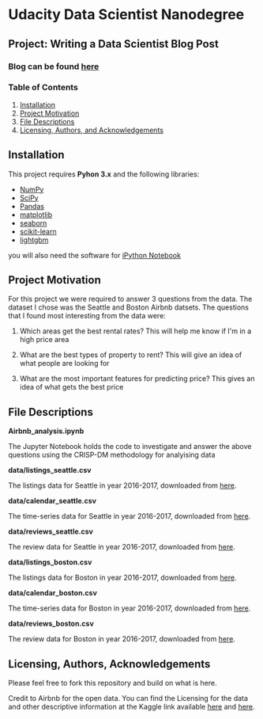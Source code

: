 
# Udacity Data Scientist Nanodegree 
## Project: Writing a Data Scientist Blog Post

### Blog can be found [here](https://medium.com/@espring88/best-bang-for-buck-on-your-airbnb-property-18cb92a2159b) 

### Table of Contents

1. [Installation](#installation)
2. [Project Motivation](#motivation)
3. [File Descriptions](#files)
5. [Licensing, Authors, and Acknowledgements](#licensing)

## Installation <a name="installation"></a>

This project requires **Pyhon 3.x** and the following libraries:
- [NumPy](http://www.numpy.org/)
- [SciPy](https://www.scipy.org/)
- [Pandas](http://pandas.pydata.org)
- [matplotlib](http://matplotlib.org/)
- [seaborn](https://seaborn.pydata.org/)
- [scikit-learn](http://scikit-learn.org/stable/)
- [lightgbm](https://lightgbm.readthedocs.io/en/latest/)


you will also need the software for [iPython Notebook](http://ipython.org/notebook.html)

## Project Motivation<a name="motivation"></a>

For this project we were required to answer 3 questions from the data. The dataset I chose was the Seattle and Boston Airbnb datsets. The questions that I found most interesting from the data were:
1. Which areas get the best rental rates? This will help me know if I'm in a high price area 

2. What are the best types of property to rent? This will give an idea of what people are looking for

3. What are the most important features for predicting price? This gives an idea of what gets the best price


## File Descriptions <a name="files"></a>

**Airbnb_analysis.ipynb**

The Jupyter Notebook holds the code to investigate and answer the above questions using the CRISP-DM methodology for analyising data  

**data/listings_seattle.csv**

The listings data for Seattle in year 2016-2017, downloaded from [here](https://www.kaggle.com/airbnb/seattle/data).

**data/calendar_seattle.csv**

The time-series data for Seattle in year 2016-2017, downloaded from [here](https://www.kaggle.com/airbnb/seattle/data).

**data/reviews_seattle.csv**

The review data for Seattle in year 2016-2017, downloaded from [here](https://www.kaggle.com/airbnb/seattle/data).

**data/listings_boston.csv**

The listings data for Boston in year 2016-2017, downloaded from [here](https://www.kaggle.com/airbnb/boston).

**data/calendar_boston.csv**

The time-series data for Boston in year 2016-2017, downloaded from [here](https://www.kaggle.com/airbnb/boston).

**data/reviews_boston.csv**

The review data for Boston in year 2016-2017, downloaded from [here](https://www.kaggle.com/airbnb/boston).


## Licensing, Authors, Acknowledgements<a name="licensing"></a>

Please feel free to fork this repository and build on what is here.

Credit to Airbnb for the open data.
You can find the Licensing for the data and other descriptive information at the Kaggle link available [here](https://www.kaggle.com/airbnb/seattle) and [here](https://www.kaggle.com/airbnb/boston).

